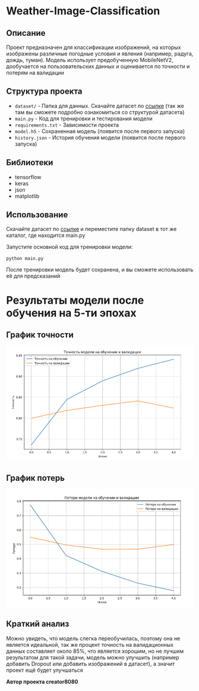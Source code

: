 # Weather-Image-Classification

## Описание

Проект предназначен для классификации изображений, на которых изображены различные погодные условия и явления (например, радуга, дождь, туман). Модель использует предобученную MobileNetV2, дообучается на пользовательских данных и оценивается по точности и потерям на валидации

## Структура проекта
- `dataset/` - Папка для данных. Скачайте датасет по [ссылке](https://www.kaggle.com/datasets/jehanbhathena/weather-dataset?select=dataset) (так же там вы сможете подробно ознакомиться со структурой датасета)
- `main.py` - Код для тренировки и тестирования модели
- `requirements.txt` - Зависимости проекта
- `model.h5` - Сохраненная модель (появится после первого запуска)
- `history.json` - История обучения модели (появится после первого запуска)

## Библиотеки
- tensorflow
- keras
- json
- matplotlib

## Использование

Скачайте датасет по [ссылке](https://www.kaggle.com/datasets/jehanbhathena/weather-dataset?select=dataset) и переместите папку dataset в тот же каталог, где находится main.py

Запустите основной код для тренировки модели:

	python main.py

После тренировки модель будет сохранена, и вы сможете использовать её для предсказаний

# Результаты модели после обучения на 5-ти эпохах

## График точности

![График точности](images/p_1.png)

## График потерь

![График потерь](images/p_2.png)

## Краткий анализ

Можно увидеть, что модель слегка переобучилась, поэтому она не является идеальной, так же процент точность на валидационных данных составляет около 85%, что является хорошим, но не лучшим результатом для такой задачи, модель можно улучшить (например добавить Dropout или добавить изображений в датасет), а значит проект ещё будет улучшаться

**Автор проекта creator8080**
